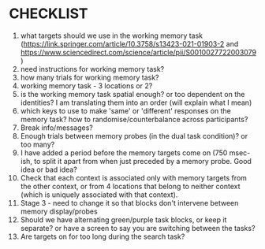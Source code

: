 # CHECKLIST

1. what targets should we use in the working memory task (https://link.springer.com/article/10.3758/s13423-021-01903-2 and https://www.sciencedirect.com/science/article/pii/S0010027722003079)
2. need instructions for working memory task?
3. how many trials for working memory task?
4. working memory task - 3 locations or 2?
5. is the working memory task spatial enough? or too dependent on the identities? I am translating them into an order (will explain what I mean)
6. which keys to use to make 'same' or 'different' responses on the memory task? how to randomise/counterbalance across participants?
7. Break info/messages?
8. Enough trials between memory probes (in the dual task condition)? or too many?
9. I have added a period before the memory targets come on (750 msec-ish, to split
it apart from when just preceded by a memory probe. Good idea or bad idea?
10. Check that each context is associated only with memory targets from the other
context, or from 4 locations that belong to neither context (which is uniquely associated with
that context).
11. Stage 3 - need to change it so that blocks don't intervene between memory display/probes
12. Should we have alternating green/purple task blocks, or keep it separate? or have a screen to 
say you are switching between the tasks?
13. Are targets on for too long during the search task?

